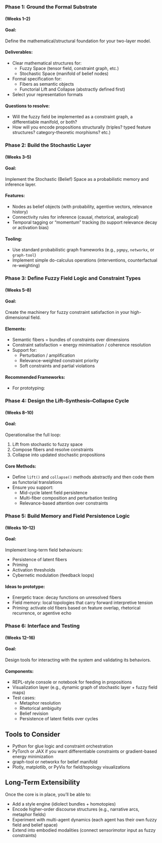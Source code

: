 ### Phase 1: Ground the Formal Substrate 
#### (Weeks 1–2)
#### Goal:
Define the mathematical/structural foundation for your two-layer model.
#### Deliverables:
- Clear mathematical structures for:
    - Fuzzy Space (tensor field, constraint graph, etc.)
    - Stochastic Space (manifold of belief nodes)
- Formal specification for:
    - Fibers as semantic objects
    - Functorial Lift and Collapse (abstractly defined first)
- Select your representation formats
#### Questions to resolve:
- Will the fuzzy field be implemented as a constraint graph, a differentiable manifold, or both?
- How will you encode propositions structurally (triples? typed feature structures? category-theoretic morphisms? etc.)
### Phase 2: Build the Stochastic Layer 
#### (Weeks 3–5)
#### Goal:
Implement the Stochastic (Belief) Space as a probabilistic memory and inference layer.
#### Features:
- Nodes as belief objects (with probability, agentive vectors, relevance history)
- Connectivity rules for inference (causal, rhetorical, analogical)
- Temporal tagging or “momentum” tracking (to support relevance decay or activation bias)
#### Tooling:
- Use standard probabilistic graph frameworks (e.g., `pgmpy`, `networkx`, or `graph-tool`)
- Implement simple do-calculus operations (interventions, counterfactual re-weighting)
### Phase 3: Define Fuzzy Field Logic and Constraint Types 
#### (Weeks 5–8)
#### Goal:
Create the machinery for fuzzy constraint satisfaction in your high-dimensional field.
#### Elements:
- Semantic fibers = bundles of constraints over dimensions
- Constraint satisfaction = energy minimisation / coherence resolution
- Support for:
    - Perturbation / amplification
    - Relevance-weighted constraint priority
    - Soft constraints and partial violations
#### Recommended Frameworks:
- For prototyping: 
### Phase 4: Design the Lift–Synthesis–Collapse Cycle 
#### (Weeks 8–10)
#### Goal:
Operationalise the full loop:
1. Lift from stochastic to fuzzy space
2. Compose fibers and resolve constraints
3. Collapse into updated stochastic propositions
#### Core Methods:
- Define `lift()` and `collapse()` methods abstractly and then code them as functorial translations
- Ensure you support:
    - Mid-cycle latent field persistence
    - Multi-fiber composition and perturbation testing
    - Relevance-based attention over constraints
### Phase 5: Build Memory and Field Persistence Logic 
#### (Weeks 10–12)
#### Goal:
Implement long-term field behaviours:
- Persistence of latent fibers
- Priming
- Activation thresholds
- Cybernetic modulation (feedback loops)
#### Ideas to prototype:
- Energetic trace: decay functions on unresolved fibers
- Field memory: local topologies that carry forward interpretive tension
- Priming: activate old fibers based on feature overlap, rhetorical recurrence, or agentive echo
### Phase 6: Interface and Testing 
#### (Weeks 12–16)
#### Goal:
Design tools for interacting with the system and validating its behaviors.
#### Components:
- REPL-style console or notebook for feeding in propositions
- Visualization layer (e.g., dynamic graph of stochastic layer + fuzzy field maps)
- Test cases:
    - Metaphor resolution
    - Rhetorical ambiguity
    - Belief revision
    - Persistence of latent fields over cycles
## Tools to Consider
- Python for glue logic and constraint orchestration
- PyTorch or JAX if you want differentiable constraints or gradient-based energy minimization
- graph-tool or networkx for belief manifold
- Plotly, matplotlib, or PyVis for field/topology visualizations
## Long-Term Extensibility
Once the core is in place, you’ll be able to:
- Add a style engine (idiolect bundles + homotopies)
- Encode higher-order discourse structures (e.g., narrative arcs, metaphor fields)    
- Experiment with multi-agent dynamics (each agent has their own fuzzy field and belief space)
- Extend into embodied modalities (connect sensorimotor input as fuzzy constraints)